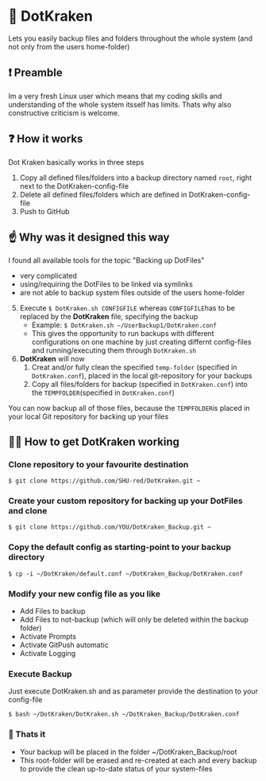 # 🦑 DotKraken
Lets you easily backup files and folders throughout the whole system (and not only from the users home-folder)

## ❗ Preamble
Im a very fresh Linux user which means that my coding skills and understanding of the whole system itsself has limits.
Thats why also constructive criticism is welcome.

## ❓ How it works 
Dot Kraken basically works in three steps
1. Copy all defined files/folders into a backup directory named `root`, right next to the DotKraken-config-file
2. Delete all defined files/folders which are defined in DotKraken-config-file
3. Push to GitHub

## ☝️ Why was it designed this way
I found all available tools for the topic "Backing up DotFiles"
- very complicated
- using/requiring the DotFiles to be linked via symlinks
- are not able to backup system files outside of the users home-folder

5. Execute `$ DotKraken.sh CONFIGFILE` whereas `CONFIGFILE`has to be replaced by the __DotKraken__ file, specifying the backup
    * Example: `$ DotKraken.sh ~/UserBackup1/DotKraken.conf`
    * This gives the opportunity to run backups with different configurations on one machine by just creating differnt config-files and running/executing them through `DotKraken.sh`
6. __DotKraken__ will now
   1. Creat and/or fully clean the specified `temp-folder` (specified in `DotKraken.conf`), placed in the local git-repository for your backups
   2. Copy all files/folders for backup (specified in `DotKraken.conf`) into the `TEMPFOLDER`(specified in `DotKraken.conf`)

You can now backup all of those files, because the `TEMPFOLDER`is placed in your local Git repository for backing up your files
## 👷‍♂️ How to get DotKraken working

### Clone repository to your favourite destination
````
$ git clone https://github.com/SHU-red/DotKraken.git ~
````
### Create your custom repository for backing up your DotFiles and clone
````
$ git clone https://github.com/YOU/DotKraken_Backup.git ~
````
### Copy the default config as starting-point to your backup directory
````
$ cp -i ~/DotKraken/default.conf ~/DotKraken_Backup/DotKraken.conf
````
### Modify your new config file as you like
- Add Files to backup
- Add Files to not-backup (which will only be deleted within the backup folder)
- Activate Prompts
- Activate GitPush automatic
- Activate Logging
### Execute Backup
Just execute DotKraken.sh and as parameter provide the destination to your config-file
````
$ bash ~/DotKraken/DotKraken.sh ~/DotKraken_Backup/DotKraken.conf
````
### 🤯 Thats it
- Your backup will be placed in the folder ~/DotKraken_Backup/root
- This root-folder will be erased and re-created at each and every backup to provide the clean up-to-date status of your system-files
